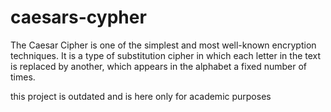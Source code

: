 # caesars-cypher
The Caesar Cipher is one of the simplest and most well-known encryption techniques. It is a type of substitution cipher in which each letter in the text is replaced by another, which appears in the alphabet a fixed number of times.

this project is outdated and is here only for academic purposes
